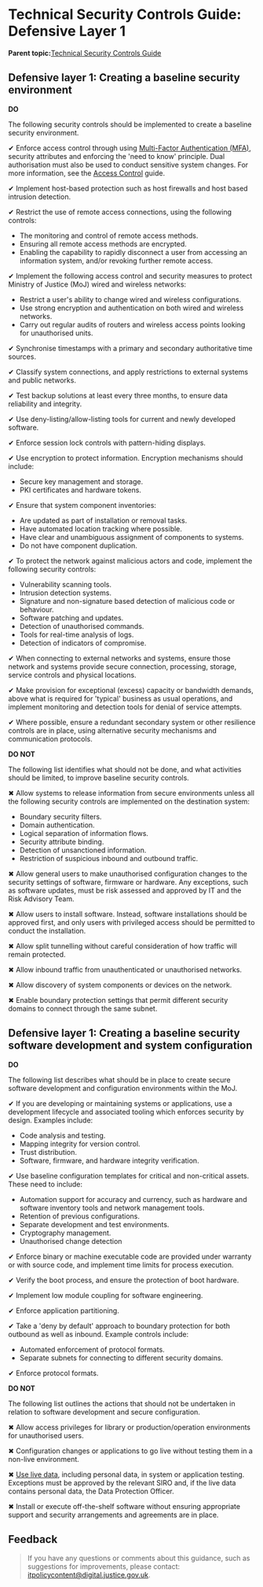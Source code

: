 # Technical Security Controls Guide: Defensive Layer 1

**Parent topic:**[Technical Security Controls Guide](technical-security-controls-guide.md)

## Defensive layer 1: Creating a baseline security environment

**DO**

The following security controls should be implemented to create a baseline security environment.

✔ Enforce access control through using [Multi-Factor Authentication \(MFA\)](multi-factor-authentication-mfa-guide.md), security attributes and enforcing the 'need to know' principle. Dual authorisation must also be used to conduct sensitive system changes. For more information, see the [Access Control](access-control-guide.md) guide.

✔ Implement host-based protection such as host firewalls and host based intrusion detection.

✔ Restrict the use of remote access connections, using the following controls:

-   The monitoring and control of remote access methods.
-   Ensuring all remote access methods are encrypted.
-   Enabling the capability to rapidly disconnect a user from accessing an information system, and/or revoking further remote access.

✔ Implement the following access control and security measures to protect Ministry of Justice \(MoJ\) wired and wireless networks:

-   Restrict a user's ability to change wired and wireless configurations.
-   Use strong encryption and authentication on both wired and wireless networks.
-   Carry out regular audits of routers and wireless access points looking for unauthorised units.

✔ Synchronise timestamps with a primary and secondary authoritative time sources.

✔ Classify system connections, and apply restrictions to external systems and public networks.

✔ Test backup solutions at least every three months, to ensure data reliability and integrity.

✔ Use deny-listing/allow-listing tools for current and newly developed software.

✔ Enforce session lock controls with pattern-hiding displays.

✔ Use encryption to protect information. Encryption mechanisms should include:

-   Secure key management and storage.
-   PKI certificates and hardware tokens.

✔ Ensure that system component inventories:

-   Are updated as part of installation or removal tasks.
-   Have automated location tracking where possible.
-   Have clear and unambiguous assignment of components to systems.
-   Do not have component duplication.

✔ To protect the network against malicious actors and code, implement the following security controls:

-   Vulnerability scanning tools.
-   Intrusion detection systems.
-   Signature and non-signature based detection of malicious code or behaviour.
-   Software patching and updates.
-   Detection of unauthorised commands.
-   Tools for real-time analysis of logs.
-   Detection of indicators of compromise.

✔ When connecting to external networks and systems, ensure those network and systems provide secure connection, processing, storage, service controls and physical locations.

✔ Make provision for exceptional \(excess\) capacity or bandwidth demands, above what is required for 'typical' business as usual operations, and implement monitoring and detection tools for denial of service attempts.

✔ Where possible, ensure a redundant secondary system or other resilience controls are in place, using alternative security mechanisms and communication protocols.

**DO NOT**

The following list identifies what should not be done, and what activities should be limited, to improve baseline security controls.

✖ Allow systems to release information from secure environments unless all the following security controls are implemented on the destination system:

-   Boundary security filters.
-   Domain authentication.
-   Logical separation of information flows.
-   Security attribute binding.
-   Detection of unsanctioned information.
-   Restriction of suspicious inbound and outbound traffic.

✖ Allow general users to make unauthorised configuration changes to the security settings of software, firmware or hardware. Any exceptions, such as software updates, must be risk assessed and approved by IT and the Risk Advisory Team.

✖ Allow users to install software. Instead, software installations should be approved first, and only users with privileged access should be permitted to conduct the installation.

✖ Allow split tunnelling without careful consideration of how traffic will remain protected.

✖ Allow inbound traffic from unauthenticated or unauthorised networks.

✖ Allow discovery of system components or devices on the network.

✖ Enable boundary protection settings that permit different security domains to connect through the same subnet.

## Defensive layer 1: Creating a baseline security software development and system configuration

**DO**

The following list describes what should be in place to create secure software development and configuration environments within the MoJ.

✔ If you are developing or maintaining systems or applications, use a development lifecycle and associated tooling which enforces security by design. Examples include:

-   Code analysis and testing.
-   Mapping integrity for version control.
-   Trust distribution.
-   Software, firmware, and hardware integrity verification.

✔ Use baseline configuration templates for critical and non-critical assets. These need to include:

-   Automation support for accuracy and currency, such as hardware and software inventory tools and network management tools.
-   Retention of previous configurations.
-   Separate development and test environments.
-   Cryptography management.
-   Unauthorised change detection

✔ Enforce binary or machine executable code are provided under warranty or with source code, and implement time limits for process execution.

✔ Verify the boot process, and ensure the protection of boot hardware.

✔ Implement low module coupling for software engineering.

✔ Enforce application partitioning.

✔ Take a 'deny by default' approach to boundary protection for both outbound as well as inbound. Example controls include:

-   Automated enforcement of protocol formats.
-   Separate subnets for connecting to different security domains.

✔ Enforce protocol formats.

**DO NOT**

The following list outlines the actions that should not be undertaken in relation to software development and secure configuration.

✖ Allow access privileges for library or production/operation environments for unauthorised users.

✖ Configuration changes or applications to go live without testing them in a non-live environment.

✖ [Use live data](using-live-data-for-testing-purposes.md), including personal data, in system or application testing. Exceptions must be approved by the relevant SIRO and, if the live data contains personal data, the Data Protection Officer.

✖ Install or execute off-the-shelf software without ensuring appropriate support and security arrangements and agreements are in place.

## Feedback

> If you have any questions or comments about this guidance, such as suggestions for improvements, please contact: [itpolicycontent@digital.justice.gov.uk](mailto:itpolicycontent@digital.justice.gov.uk).

